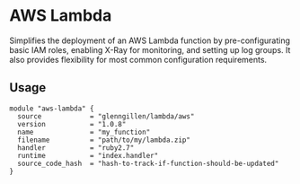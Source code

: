 # AWS Lambda 

Simplifies the deployment of an AWS Lambda function by pre-configurating 
basic IAM roles, enabling X-Ray for monitoring, and setting up log groups. 
It also provides flexibility for most common configuration requirements.

## Usage

```hcl
module "aws-lambda" {
  source            = "glenngillen/lambda/aws"
  version           = "1.0.8"
  name              = "my_function"
  filename          = "path/to/my/lambda.zip"
  handler           = "ruby2.7"
  runtime           = "index.handler"
  source_code_hash  = "hash-to-track-if-function-should-be-updated"
}
```
